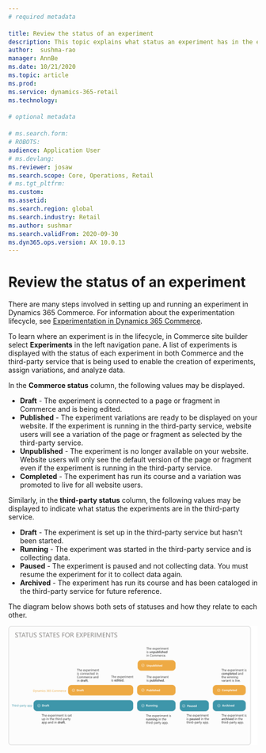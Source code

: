 ```yaml
---
# required metadata

title: Review the status of an experiment
description: This topic explains what status an experiment has in the experimentation lifecycle in Dynamics 365 Commerce. 
author:  sushma-rao 
manager: AnnBe
ms.date: 10/21/2020
ms.topic: article
ms.prod: 
ms.service: dynamics-365-retail
ms.technology: 

# optional metadata

# ms.search.form: 
# ROBOTS: 
audience: Application User
# ms.devlang: 
ms.reviewer: josaw
ms.search.scope: Core, Operations, Retail
# ms.tgt_pltfrm: 
ms.custom: 
ms.assetid: 
ms.search.region: global
ms.search.industry: Retail
ms.author: sushmar
ms.search.validFrom: 2020-09-30
ms.dyn365.ops.version: AX 10.0.13
---
```


# Review the status of an experiment
There are many steps involved in setting up and running an experiment in Dynamics 365 Commerce. For information about the experimentation lifecycle, see [Experimentation in Dynamics 365 Commerce](experimentation-overview.md).

To learn where an experiment is in the lifecycle, in Commerce site builder select **Experiments** in the left navigation pane. A list of experiments is displayed with the status of each experiment in both Commerce and the third-party service that is being used to enable the creation of experiments, assign variations, and analyze data.

In the **Commerce status** column, the following values may be displayed. 
- **Draft** - The experiment is connected to a page or fragment in Commerce and is being edited.
- **Published** - The experiment variations are ready to be displayed on your website. If the experiment is running in the third-party service, website users will see a variation of the page or fragment as selected by the third-party service.
- **Unpublished** - The experiment is no longer available on your website. Website users will only see the default version of the page or fragment even if the experiment is running in the third-party service.
- **Completed** - The experiment has run its course and a variation was promoted to live for all website users.

Similarly, in the **third-party status** column, the following values may be displayed to indicate what status the experiments are in the third-party service.
- **Draft** - The experiment is set up in the third-party service but hasn't been started.
- **Running** - The experiment was started in the third-party service and is collecting data.
- **Paused** - The experiment is paused and not collecting data. You must resume the experiment for it to collect data again.
- **Archived** - The experiment has run its course and has been cataloged in the third-party service for future reference.

The diagram below shows both sets of statuses and how they relate to each other.

[ ![Experimentation statuses](./media/experimentation_statuses.svg) ](./media/experimentation_statuses.svg#lightbox)
